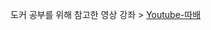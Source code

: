 도커 공부를 위해 참고한 영상 강좌 > [Youtube-따배](https://www.youtube.com/watch?v=AYRVKB1L0Ak&list=PLApuRlvrZKogb78kKq1wRvrjg1VMwYrvi&index=1)

